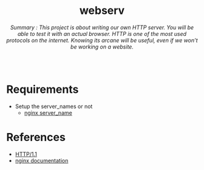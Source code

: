 <h1 align="center">webserv</h1>
<div align="center"><i>Summary : This project is about writing our own HTTP server. You will be able to test it with an actual browser. HTTP is one of the most used protocols on the internet. Knowing its arcane will be useful, even if we won’t be working on a website.</i></div>

<br><br>

# Requirements

* Setup the server_names or not
  * [nginx server_name](https://nginx.org/en/docs/http/ngx_http_core_module.html#server_name)

# References

* [HTTP/1.1](https://datatracker.ietf.org/doc/html/rfc2616)
* [nginx documentation](https://nginx.org/en/docs/)
